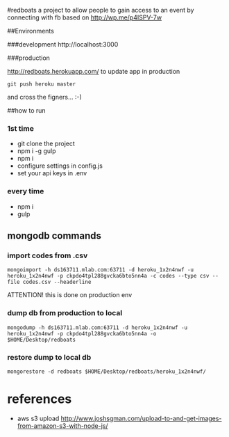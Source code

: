 #redboats
a project to allow people to gain access to an event by connecting with fb
based on http://wp.me/p4ISPV-7w

##Environments

###development
http://localhost:3000

###production

http://redboats.herokuapp.com/
to update app in production
```
git push heroku master
```
and cross the figners... :-)

##how to run
### 1st time
* git clone the project
* npm i -g gulp
* npm i
* configure settings in config.js
* set your api keys in .env

### every time
* npm i
* gulp


## mongodb commands
### import codes from .csv
```
mongoimport -h ds163711.mlab.com:63711 -d heroku_1x2n4nwf -u heroku_1x2n4nwf -p ckpdo4tpl288gvcka6bto5nn4a -c codes --type csv --file codes.csv --headerline
```
ATTENTION! this is done on production env

### dump db from production to local
```
mongodump -h ds163711.mlab.com:63711 -d heroku_1x2n4nwf -u heroku_1x2n4nwf -p ckpdo4tpl288gvcka6bto5nn4a -o $HOME/Desktop/redboats
```

### restore dump to local db
```
mongorestore -d redboats $HOME/Desktop/redboats/heroku_1x2n4nwf/
```

# references
* aws s3 upload http://www.joshsgman.com/upload-to-and-get-images-from-amazon-s3-with-node-js/

